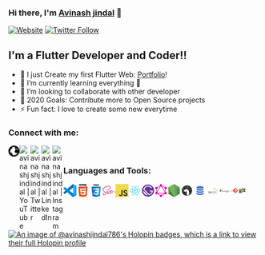 ### Hi there, I'm [Avinash jindal][website] 👋

[![Website](https://img.shields.io/website?label=Portfolio&style=for-the-badge&url=https%3A%2F%2Fcodestackr.com)](https://avinashjindal786.github.io/my_portfolio.github.io/#/)
[![Twitter Follow](https://img.shields.io/twitter/follow/avinashjindal?color=1DA1F2&logo=twitter&style=for-the-badge)](https://twitter.com/AvinashJindal9?s=08)

## I'm a Flutter Developer and Coder!!

- 🔭 I just Create my first Flutter Web: [Portfolio][course]!
- 🌱 I’m currently learning everything 🤣
- 👯 I’m looking to collaborate with other developer
- 🥅 2020 Goals: Contribute more to Open Source projects
- ⚡ Fun fact: I love to create some new everytime

### Connect with me:

[<img align="left" alt="avinashjindal" width="22px" src="https://raw.githubusercontent.com/iconic/open-iconic/master/svg/globe.svg" />][website]
[<img align="left" alt="avinashjindal | YouTube" width="22px" src="https://cdn.jsdelivr.net/npm/simple-icons@v3/icons/youtube.svg" />][youtube]
[<img align="left" alt="avinashjindal | Twitter" width="22px" src="https://cdn.jsdelivr.net/npm/simple-icons@v3/icons/twitter.svg" />][twitter]
[<img align="left" alt="avinashjindal | LinkedIn" width="22px" src="https://cdn.jsdelivr.net/npm/simple-icons@v3/icons/linkedin.svg" />][linkedin]
[<img align="left" alt="avinashjindal | Instagram" width="22px" src="https://cdn.jsdelivr.net/npm/simple-icons@v3/icons/instagram.svg" />][instagram]

<br />

### Languages and Tools:

<img align="left" alt="Visual Studio Code" width="26px" src="https://raw.githubusercontent.com/github/explore/80688e429a7d4ef2fca1e82350fe8e3517d3494d/topics/visual-studio-code/visual-studio-code.png" />
<img align="left" alt="HTML5" width="26px" src="https://raw.githubusercontent.com/github/explore/80688e429a7d4ef2fca1e82350fe8e3517d3494d/topics/html/html.png" />
<img align="left" alt="CSS3" width="26px" src="https://raw.githubusercontent.com/github/explore/80688e429a7d4ef2fca1e82350fe8e3517d3494d/topics/css/css.png" />
<img align="left" alt="Sass" width="26px" src="https://raw.githubusercontent.com/github/explore/80688e429a7d4ef2fca1e82350fe8e3517d3494d/topics/sass/sass.png" />
<img align="left" alt="JavaScript" width="26px" src="https://raw.githubusercontent.com/github/explore/80688e429a7d4ef2fca1e82350fe8e3517d3494d/topics/javascript/javascript.png" />
<img align="left" alt="React" width="26px" src="https://raw.githubusercontent.com/github/explore/80688e429a7d4ef2fca1e82350fe8e3517d3494d/topics/react/react.png" />
<img align="left" alt="Gatsby" width="26px" src="https://raw.githubusercontent.com/github/explore/e94815998e4e0713912fed477a1f346ec04c3da2/topics/gatsby/gatsby.png" />
<img align="left" alt="GraphQL" width="26px" src="https://raw.githubusercontent.com/github/explore/80688e429a7d4ef2fca1e82350fe8e3517d3494d/topics/graphql/graphql.png" />
<img align="left" alt="Node.js" width="26px" src="https://raw.githubusercontent.com/github/explore/80688e429a7d4ef2fca1e82350fe8e3517d3494d/topics/nodejs/nodejs.png" />
<img align="left" alt="Deno" width="26px" src="https://raw.githubusercontent.com/github/explore/361e2821e2dea67711cde99c9c40ed357061cf27/topics/deno/deno.png" />
<img align="left" alt="SQL" width="26px" src="https://raw.githubusercontent.com/github/explore/80688e429a7d4ef2fca1e82350fe8e3517d3494d/topics/sql/sql.png" />
<img align="left" alt="MySQL" width="26px" src="https://raw.githubusercontent.com/github/explore/80688e429a7d4ef2fca1e82350fe8e3517d3494d/topics/mysql/mysql.png" />
<img align="left" alt="MongoDB" width="26px" src="https://raw.githubusercontent.com/github/explore/80688e429a7d4ef2fca1e82350fe8e3517d3494d/topics/mongodb/mongodb.png" />
<img align="left" alt="Git" width="26px" src="https://raw.githubusercontent.com/github/explore/80688e429a7d4ef2fca1e82350fe8e3517d3494d/topics/git/git.png" />

</br>
</br>



[website]: https://avinashjindal786.github.io/my_portfolio.github.io/#/
[course]: https://avinashjindal786.github.io/my_portfolio.github.io/#/
[twitter]: https://twitter.com/AvinashJindal9?s=08
[youtube]: https://www.youtube.com/channel/UCHDLlMJB8ocl7dcVgDsjk4w
[instagram]: https://www.instagram.com/jindal_avinash
[linkedin]: https://www.linkedin.com/in/avinash-jindal-25b717189/


[![An image of @avinashjindal786's Holopin badges, which is a link to view their full Holopin profile](https://holopin.me/avinashjindal786)](https://holopin.io/@avinashjindal786)
